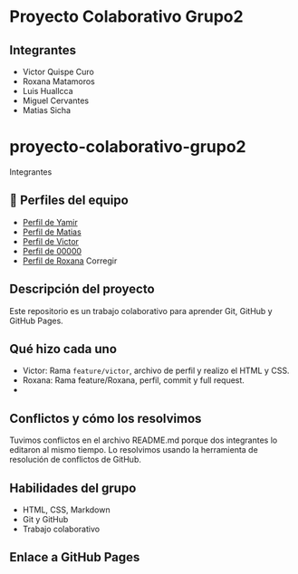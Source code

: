 # Proyecto Colaborativo Grupo2

## Integrantes
- Victor Quispe Curo
- Roxana Matamoros
- Luis Huallcca
- Miguel Cervantes
- Matias Sicha

# proyecto-colaborativo-grupo2
Integrantes
## 👥 Perfiles del equipo

- [Perfil de Yamir](./perfil-yamir.md)
- [Perfil de Matias](./perfil-matias.md)
- [Perfil de Victor](./perfil-victor.md)
- [Perfil de 00000](./perfil-00000.md)
- [Perfil de Roxana](./perfil-roxana.md) Corregir


## Descripción del proyecto
Este repositorio es un trabajo colaborativo para aprender Git, GitHub y GitHub Pages.

## Qué hizo cada uno
- Victor: Rama `feature/victor`, archivo de perfil y realizo el HTML y CSS.
- Roxana: Rama feature/Roxana, perfil, commit y full request.
- 

## Conflictos y cómo los resolvimos
Tuvimos conflictos en el archivo README.md porque dos integrantes lo editaron al mismo tiempo. Lo resolvimos usando la herramienta de resolución de conflictos de GitHub.

## Habilidades del grupo
- HTML, CSS, Markdown
- Git y GitHub
- Trabajo colaborativo

## Enlace a GitHub Pages

